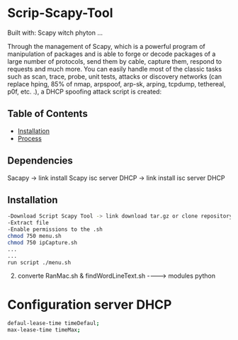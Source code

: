 # Scrip-Scapy-Tool

Built with:
Scapy witch phyton ...

Through the management of Scapy, which is a powerful program of manipulation of packages and is able to forge or decode packages of a large number of protocols, send them by cable, capture them, respond to requests and much more. You can easily handle most of the classic tasks such as scan, trace, probe, unit tests, attacks or discovery networks (can replace hping, 85% of nmap, arpspoof, arp-sk, arping, tcpdump, tethereal, p0f, etc. .), a DHCP spoofing attack script is created:

## Table of Contents

- [Installation](#installation)
- [Process](#process)

## Dependencies

Sacapy  -> link install Scapy
isc server DHCP -> link install isc server DHCP

## Installation
```sh
-Download Script Scapy Tool -> link download tar.gz or clone repository
-Extract file
-Enable permissions to the .sh
chmod 750 menu.sh
chmod 750 ipCapture.sh
...
...
run script ./menu.sh
```

2) converte RanMac.sh & findWordLineText.sh ----> modules python 

# Configuration server DHCP
```sh
defaul-lease-time timeDefaul;
max-lease-time timeMax;
```
